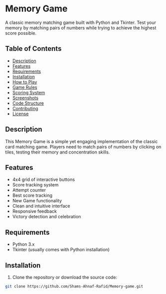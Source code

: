 # Memory Game

A classic memory matching game built with Python and Tkinter. Test your memory by matching pairs of numbers while trying to achieve the highest score possible.

## Table of Contents
- [Description](#description)
- [Features](#features)
- [Requirements](#requirements)
- [Installation](#installation)
- [How to Play](#how-to-play)
- [Game Rules](#game-rules)
- [Scoring System](#scoring-system)
- [Screenshots](#screenshots)
- [Code Structure](#code-structure)
- [Contributing](#contributing)
- [License](#license)

## Description
This Memory Game is a simple yet engaging implementation of the classic card matching game. Players need to match pairs of numbers by clicking on tiles, testing their memory and concentration skills.

## Features
- 4x4 grid of interactive buttons
- Score tracking system
- Attempt counter
- Best score tracking
- New Game functionality
- Clean and intuitive interface
- Responsive feedback
- Victory detection and celebration

## Requirements
- Python 3.x
- Tkinter (usually comes with Python installation)

## Installation
1. Clone the repository or download the source code:
```bash
git clone https://github.com/Shams-Ahnaf-Rafid/Memory-game.git
